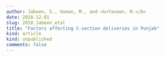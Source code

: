 ```yaml
---
author: Jabeen, S., Usman, M., and <b>Yaseen, M.</b>
date: 2018-12-01
slug: 2018_Jabeen_etal
title: "Factors affecting C-section deliveries in Punjab"
kind: article
kind: unpublished
comments: false
---
```


